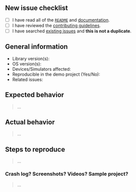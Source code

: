 ## New issue checklist
<!-- Before submitting this issue, make sure you have done the following -->

- [ ] I have read all of the [`README`](https://github.com/jessesquires/GrandSugarDispatch/blob/develop/README.md) and [documentation](http://www.jessesquires.com/GrandSugarDispatch/).
- [ ] I have reviewed the [contributing guidelines](https://github.com/jessesquires/HowToContribute).
- [ ] I have searched [existing issues](https://github.com/jessesquires/GrandSugarDispatch/issues?q=is%3Aissue+sort%3Acreated-desc) and **this is not a duplicate**.

## General information

- Library version(s):
- OS version(s):
- Devices/Simulators affected:
- Reproducible in the demo project (Yes/No):
- Related issues:

## Expected behavior

> ...

## Actual behavior

> ...

## Steps to reproduce

> ...

### Crash log? Screenshots? Videos? Sample project?

> ...
